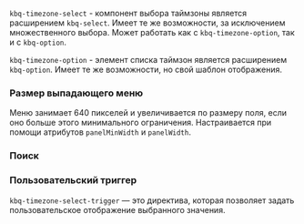 `kbq-timezone-select` - компонент выбора таймзоны является расширением `kbq-select`. Имеет те же возможности, за исключением множественного выбора. Может работать как с `kbq-timezone-option`, так и с `kbq-option`.

`kbq-timezone-option` - элемент списка таймзон является расширением `kbq-option`. Имеет те же возможности, но свой шаблон отображения.

<!-- example(timezone-overview) -->

### Размер выпадающего меню

Меню занимает 640 пикселей и увеличивается по размеру поля, если оно больше этого минимального ограничения. Настраивается при помощи атрибутов `panelMinWidth` и `panelWidth`.

### Поиск

<!-- example(timezone-search-overview) -->

### Пользовательский триггер

`kbq-timezone-select-trigger` — это директива, которая позволяет задать пользовательское отображение выбранного значения.

<!-- example(timezone-trigger-overview) -->
